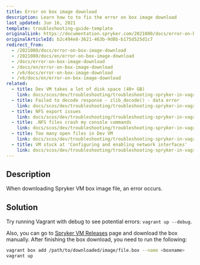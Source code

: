 ```yaml
---
title: Error on box image download
description: Learn how to to fix the error on box image download
last_updated: Jun 16, 2021
template: troubleshooting-guide-template
originalLink: https://documentation.spryker.com/2021080/docs/error-on-box-image-download
originalArticleId: b2c494e8-3621-463b-9d8b-b175d525d1c7
redirect_from:
  - /2021080/docs/error-on-box-image-download
  - /2021080/docs/en/error-on-box-image-download
  - /docs/error-on-box-image-download
  - /docs/en/error-on-box-image-download
  - /v6/docs/error-on-box-image-download
  - /v6/docs/en/error-on-box-image-download
related:
  - title: Dev VM takes a lot of disk space (40+ GB)
    link: docs/scos/dev/troubleshooting/troubleshooting-spryker-in-vagrant-issues/other-spryker-in-vagrant-issues/dev-vm-takes-a-lot-of-disk-space-40-gb.html
  - title: Failed to decode response - zlib_decode() - data error
    link: docs/scos/dev/troubleshooting/troubleshooting-spryker-in-vagrant-issues/other-spryker-in-vagrant-issues/failed-to-decode-response-zlib-decode-data-error.html
  - title: NFS export issues
    link: docs/scos/dev/troubleshooting/troubleshooting-spryker-in-vagrant-issues/other-spryker-in-vagrant-issues/nfs-export-issues.html
  - title: .NFS files crash my console commands
    link: docs/scos/dev/troubleshooting/troubleshooting-spryker-in-vagrant-issues/other-spryker-in-vagrant-issues/nfs-files-crash-my-console-commands.html
  - title: Too many open files in Dev VM
    link: docs/scos/dev/troubleshooting/troubleshooting-spryker-in-vagrant-issues/other-spryker-in-vagrant-issues/too-many-open-files-in-dev-vm.html
  - title: VM stuck at 'Configuring and enabling network interfaces'
    link: docs/scos/dev/troubleshooting/troubleshooting-spryker-in-vagrant-issues/other-spryker-in-vagrant-issues/vm-stuck-at-configuring-and-enabling-network-interfaces.html
---
```


## Description

When downloading Spryker VM box image file, an error occurs.

## Solution

Try running Vagrant with debug to see potential errors: `vagrant up --debug`.

Also, you can go to [Spryker VM Releases](https://github.com/spryker/devvm/releases/) page and download the box manually. After finishing the box download, you need to run the following:

```bash
vagrant box add /path/to/downloaded/image/file.box --name <boxname>
vagrant up
```
